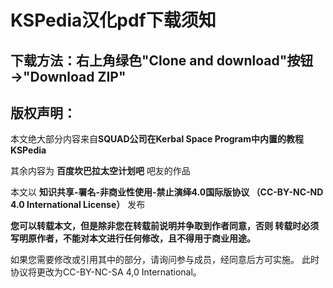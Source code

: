 # KSPedia汉化pdf下载须知

下载方法：右上角绿色"Clone and download"按钮→"Download ZIP"
---
版权声明：
---
本文绝大部分内容来自**SQUAD公司在Kerbal Space Program中内置的教程KSPedia**

其余内容为 **百度坎巴拉太空计划吧** 吧友的作品
 
本文以
**知识共享-署名-非商业性使用-禁止演绎4.0国际版协议
（CC-BY-NC-ND 4.0 International License）**
发布

**您可以转载本文，但是除非您在转载前说明并争取到作者同意，否则
转载时必须写明原作者，不能对本文进行任何修改，且不得用于商业用途。**

如果您需要修改或引用其中的部分，请询问参与成员，经同意后方可实施。
此时协议将更改为CC-BY-NC-SA 4,0 International。


